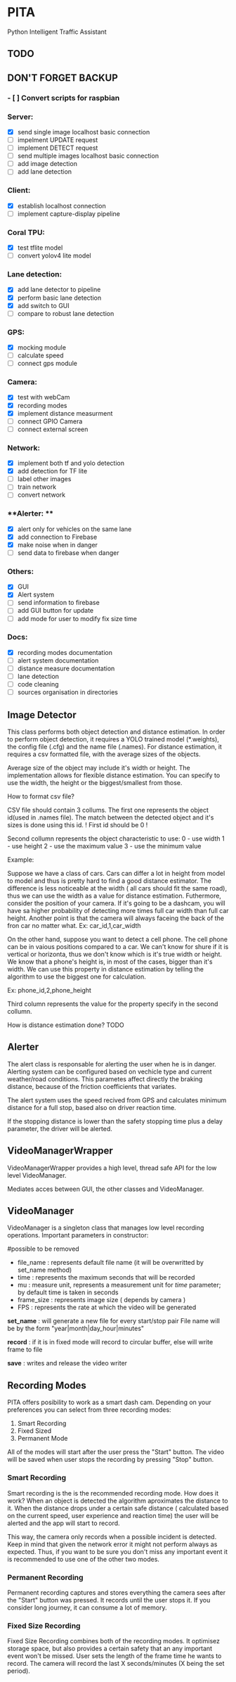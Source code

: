 # PITA
Python Intelligent Traffic Assistant

## TODO

## **DON'T FORGET BACKUP**

### - [ ] Convert scripts for raspbian

### **Server:** 
- [x] send single image localhost basic connection
- [ ] impelment UPDATE request
- [ ] implement DETECT request
- [ ] send multiple images localhost basic connection
- [ ] add image detection 
- [ ] add lane detection

### **Client:**
- [x] establish localhost connection
- [ ] implement capture-display pipeline

### **Coral TPU:**
 - [x] test tflite model
 - [ ] convert yolov4 lite model

### **Lane detection:**
- [x] add lane detector to pipeline
- [x] perform basic lane detection
- [x] add switch to GUI 
- [ ] compare to robust lane detection

### **GPS:**
* [x] mocking module
* [ ] calculate speed
* [ ] connect gps module

### **Camera:**
- [x] test with webCam
- [x] recording modes
- [x] implement distance measurment
- [ ] connect GPIO Camera
- [ ] connect external screen

### **Network:**
- [x] implement both tf and yolo detection
- [x] add detection for TF lite
- [ ] label other images
- [ ] train network
- [ ] convert network

### **Alerter: **
- [x] alert only for vehicles on the same 
lane
- [x] add connection to Firebase
- [x] make noise when in danger
- [ ] send data to firebase when danger

### **Others:**
- [x] GUI
- [x] Alert system
- [ ] send information to firebase
- [ ] add GUI button for update
- [ ] add mode for user to modify fix size time

### **Docs:**
- [x] recording modes documentation
- [ ] alert system documentation
- [ ] distance measure documentation
- [ ] lane detection
- [ ] code cleaning
- [ ] sources organisation in directories

## Image Detector

This class performs both object detection and distance estimation.
In order to perform object detection, it requires a YOLO trained model (*.weights),
the config file (.cfg) and the name file (.names).
For distance estimation, it requires a csv formatted file, with the average sizes of the objects.

Average size of the object may include it's width or height.
The implementation allows for flexible distance estimation. 
You can specify to use the width, the height or the biggest/smallest from those.

How to format csv file?

CSV file should contain 3 collums.
The first one represents the object id(used in .names file). 
The match between the detected object and it's sizes is done using this id.
! First id should be 0 !

Second collumn represents the object characteristic to use:
0 - use width
1 - use height
2 - use the maximum value 
3 - use the minimum value 

Example:

Suppose we have a class of cars.
Cars can differ a lot in height from model to model and thus is pretty hard to find
a good distance estimator.
The difference is less noticeable at the width ( all cars should fit the same road), thus 
we can use the width as a value for distance estimation.
Futhermore, consider the position of your camera. If it's going to be 
a dashcam, you will have sa higher probability of detecting more times full car width than 
full car height.
Another point is that the camera will always faceing the back of the fron car no matter what.
Ex: car_id,1,car_width

On the other hand, suppose you want to detect a cell phone.
The cell phone can be in vaious positions compared to a car.
We can't know for shure if it is vertical or horizonta, thus we don't know which is it's true width or height.
We know that a phone's height is, in most of the cases, bigger than it's width. We can use this property in distance
estimation by telling the algorithm to use the biggest one for calculation. 

Ex: phone_id,2,phone_height

Third column represents the value for the property specify in the second collumn.

How is distance estimation done?
TODO


## Alerter

The alert class is responsable for alerting the user when he is in danger.
Alerting system can be configured based on vechicle type and current weather/road conditions.
This parametes affect directly the braking distance, because of the friction coefficients that variates.

The alert system uses the speed recived from GPS and calculates minimum distance for a full stop, based also on 
driver reaction time. 

If the stopping distance is lower than the safety stopping time plus a delay parameter, the driver will be alerted.

## VideoManagerWrapper

VideoManagerWrapper provides a high level, thread safe API for the low level VideoManager.

Mediates acces between GUI, the other classes and VideoManager.

## VideoManager

VideoManager is a singleton class that manages low level recording operations.
Important parameters in constructor:

#possible to be removed
* file_name :  represents default file name (it will be overwritted by set_name method)
* time : represents the maximum seconds that will be recorded 
* mu : measure unit, represents a measurement unit for *time* parameter; by default time is taken in seconds
* frame_size : represents image size ( depends by camera )
* FPS : represents the rate at which the video will be generated

**set_name** : will generate a new file for every start/stop pair
                File name will be by the form "year|month|day_hour|minutes"

**record** : if it is in fixed mode will record to circular buffer, else will write frame to file

**save** : writes and release the video writer


## Recording Modes

PITA offers posibility to work as a smart dash cam.
Depending on your preferences you can select from three recording modes:

1. Smart Recording
2. Fixed Sized
3. Permanent Mode

All of the modes will start after the user press the "Start" button.
The video will be saved when user stops the recording by pressing "Stop"
button.

### Smart Recording

Smart recording is the is the recommended recording mode. 
How does it work? 
When an object is detected the algorithm aproximates the distance to it.
When the distance drops under a certain safe distance ( calculated based on the current speed, user experience and reaction time)  the user will be alerted and the app will start to record.

This way, the camera only records when a possible incident is detected.
Keep in mind that given the network error it might not perform always as expected.
Thus, if you want to be sure you don't miss any important event it is recommended to use
one of the other two modes.

### Permanent Recording

Permanent recording captures and stores everything the camera sees after the "Start" button was pressed. It records until the user stops it.
If you consider long journey, it can consume a lot of memory.

### Fixed Size Recording

Fixed Size Recording combines both of the recording modes.
It optimisez storage space, but also provides a certain safety that an any
important event won't be missed.
User sets the length of the frame time he wants to record.
The camera will record the last X seconds/minutes (X being the set period).




